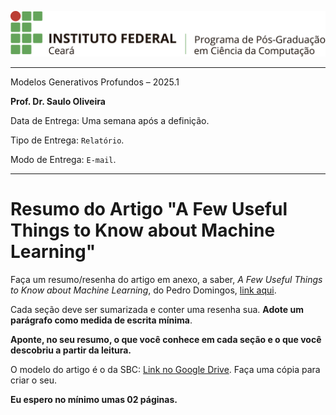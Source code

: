 

![logo](../ppgc_logo.png)

---

Modelos Generativos Profundos – 2025.1

**Prof. Dr. Saulo Oliveira**

Data de Entrega: Uma semana após a definição.

Tipo de Entrega: ```Relatório```.

Modo de Entrega: ```E-mail```.

---

# Resumo do Artigo "A Few Useful Things to Know about Machine Learning"

Faça um resumo/resenha do artigo em anexo, a saber, *A Few Useful Things to Know about Machine Learning*, do Pedro Domingos, [link aqui](https://dl.acm.org/doi/pdf/10.1145/2347736.2347755).

Cada seção deve ser sumarizada e conter uma resenha sua. **Adote um parágrafo como medida de escrita mínima**. 

**Aponte, no seu resumo, o que você conhece em cada seção e o que você descobriu a partir da leitura.**

O modelo do artigo é o da SBC: [Link no Google Drive](https://docs.google.com/document/d/1PQyiU3sVUt2CyBgyHX6JUdLzJzBulbO_jMvJN3Zu2_M/edit?usp=sharing). Faça uma cópia para criar o seu.

**Eu espero no mínimo umas 02 páginas.**